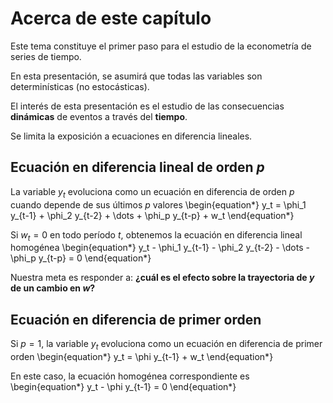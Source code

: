 # Acerca de este capítulo


Este tema constituye el primer paso para el estudio de la econometría de series de tiempo.

En esta presentación, se asumirá que todas las variables son determinísticas (no estocásticas).

El interés de esta presentación es el estudio de las consecuencias **dinámicas** de eventos a través del **tiempo**.

Se limita la exposición a ecuaciones en diferencia lineales.




## Ecuación en diferencia lineal de orden $p$

La variable $y_t$ evoluciona como un ecuación en diferencia de orden $p$ cuando depende de sus últimos $p$ valores
\begin{equation*}
y_t = \phi_1 y_{t-1} + \phi_2 y_{t-2} + \dots + \phi_p y_{t-p} + w_t
\end{equation*}

 Si $w_t=0$ en todo período $t$, obtenemos la ecuación en diferencia lineal homogénea
\begin{equation*}
y_t - \phi_1 y_{t-1} - \phi_2 y_{t-2} - \dots - \phi_p y_{t-p} = 0
\end{equation*}

Nuestra meta es responder a: **¿cuál es el efecto sobre la trayectoria de $y$ de un cambio en $w$?**




## Ecuación en diferencia de primer orden

Si $p=1$, la variable $y_t$ evoluciona como un ecuación en diferencia de primer orden 
\begin{equation*}
y_t = \phi y_{t-1} + w_t
\end{equation*}

En este caso, la ecuación homogénea correspondiente es
\begin{equation*}
y_t - \phi y_{t-1} = 0
\end{equation*}

